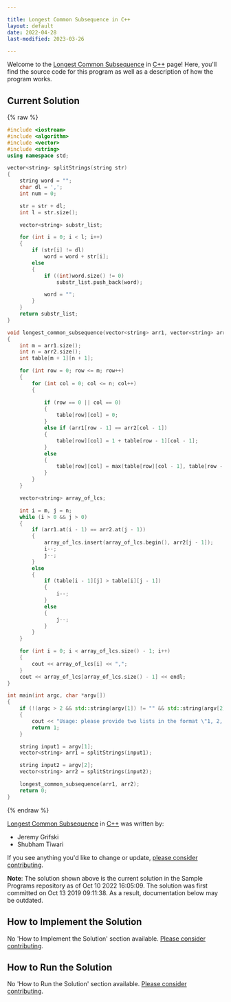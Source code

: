 ```yaml
---

title: Longest Common Subsequence in C++
layout: default
date: 2022-04-28
last-modified: 2023-03-26

---
```


Welcome to the [Longest Common Subsequence](https://sampleprograms.io/projects/longest-common-subsequence) in [C++](https://sampleprograms.io/languages/c-plus-plus) page! Here, you'll find the source code for this program as well as a description of how the program works.

## Current Solution

{% raw %}

```c++
#include <iostream>
#include <algorithm>
#include <vector>
#include <string>
using namespace std;

vector<string> splitStrings(string str)
{
	string word = "";
	char dl = ',';
	int num = 0;

	str = str + dl;
	int l = str.size();

	vector<string> substr_list;

	for (int i = 0; i < l; i++)
	{
		if (str[i] != dl)
			word = word + str[i];
		else
		{
			if ((int)word.size() != 0)
				substr_list.push_back(word);

			word = "";
		}
	}
	return substr_list;
}

void longest_common_subsequence(vector<string> arr1, vector<string> arr2)
{
	int m = arr1.size();
	int n = arr2.size();
	int table[m + 1][n + 1];

	for (int row = 0; row <= m; row++)
	{
		for (int col = 0; col <= n; col++)
		{

			if (row == 0 || col == 0)
			{
				table[row][col] = 0;
			}
			else if (arr1[row - 1] == arr2[col - 1])
			{
				table[row][col] = 1 + table[row - 1][col - 1];
			}
			else
			{
				table[row][col] = max(table[row][col - 1], table[row - 1][col]);
			}
		}
	}

	vector<string> array_of_lcs;

	int i = m, j = n;
	while (i > 0 && j > 0)
	{
		if (arr1.at(i - 1) == arr2.at(j - 1))
		{
			array_of_lcs.insert(array_of_lcs.begin(), arr2[j - 1]);
			i--;
			j--;
		}
		else
		{
			if (table[i - 1][j] > table[i][j - 1])
			{
				i--;
			}
			else
			{
				j--;
			}
		}
	}

	for (int i = 0; i < array_of_lcs.size() - 1; i++)
	{
		cout << array_of_lcs[i] << ",";
	}
	cout << array_of_lcs[array_of_lcs.size() - 1] << endl;
}

int main(int argc, char *argv[])
{
	if (!(argc > 2 && std::string(argv[1]) != "" && std::string(argv[2]) != ""))
	{
		cout << "Usage: please provide two lists in the format \"1, 2, 3, 4, 5\"" << endl;
		return 1;
	}

	string input1 = argv[1];
	vector<string> arr1 = splitStrings(input1);

	string input2 = argv[2];
	vector<string> arr2 = splitStrings(input2);

	longest_common_subsequence(arr1, arr2);
	return 0;
}
```

{% endraw %}

[Longest Common Subsequence](https://sampleprograms.io/projects/longest-common-subsequence) in [C++](https://sampleprograms.io/languages/c-plus-plus) was written by:

- Jeremy Grifski
- Shubham Tiwari

If you see anything you'd like to change or update, [please consider contributing](https://github.com/TheRenegadeCoder/sample-programs).

**Note**: The solution shown above is the current solution in the Sample Programs repository as of Oct 10 2022 16:05:09. The solution was first committed on Oct 13 2019 09:11:38. As a result, documentation below may be outdated.

## How to Implement the Solution

No 'How to Implement the Solution' section available. [Please consider contributing](https://github.com/TheRenegadeCoder/sample-programs-website).

## How to Run the Solution

No 'How to Run the Solution' section available. [Please consider contributing](https://github.com/TheRenegadeCoder/sample-programs-website).